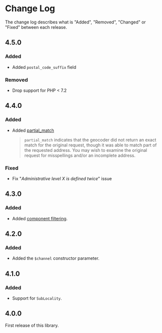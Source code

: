 # Change Log

The change log describes what is "Added", "Removed", "Changed" or "Fixed" between each release.

## 4.5.0

### Added

- Added `postal_code_suffix` field

### Removed

- Drop support for PHP < 7.2

## 4.4.0

### Added

- Added [partial_match](https://developers.google.com/maps/documentation/geocoding/intro#Results)
  > `partial_match` indicates that the geocoder did not return an exact match for the original request, though it was able to match part of the requested address. You may wish to examine the original request for misspellings and/or an incomplete address.

### Fixed

- Fix "*Administrative level X is defined twice*" issue

## 4.3.0

### Added

- Added [component filtering](https://developers.google.com/maps/documentation/geocoding/intro#ComponentFiltering).

## 4.2.0

### Added

- Added the `$channel` constructor parameter.

## 4.1.0

### Added

- Support for `SubLocality`. 

## 4.0.0

First release of this library. 
